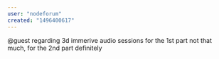 ```yaml
---
user: "nodeforum"
created: "1496400617"
---
```


@guest regarding 3d immerive audio sessions
for the 1st part not that much, for the 2nd part definitely
